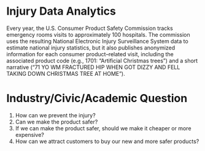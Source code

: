 # Injury Data Analytics
Every year, the U.S. Consumer Product Safety Commission tracks emergency rooms visits to approximately 100 hospitals. The commission uses the resulting National Electronic Injury Surveillance System data to estimate national injury statistics, but it also publishes anonymized information for each consumer product–related visit, including the associated product code (e.g., 1701: “Artificial Christmas trees”) and a short narrative (“71 YO WM FRACTURED HIP WHEN GOT DIZZY AND FELL TAKING DOWN CHRISTMAS TREE AT HOME”).

# Industry/Civic/Academic Question
1. How can we prevent the injury?
2. Can we make the product safer?
3. If we can make the product safer, should we make it cheaper or more expensive?
4. How can we attract customers to buy our new and more safer products?
